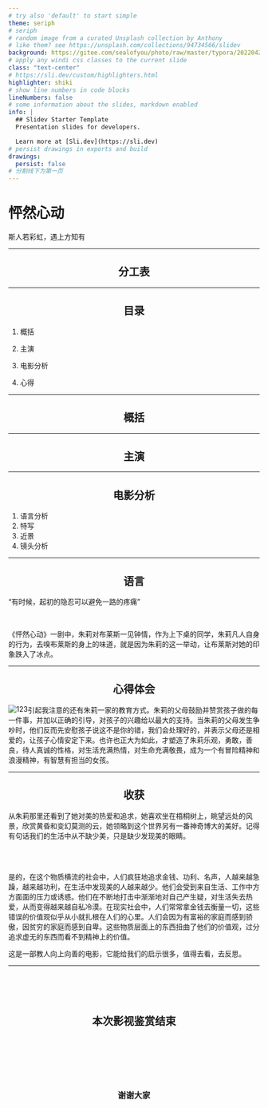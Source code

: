 ```yaml
---
# try also 'default' to start simple
theme: seriph
# seriph
# random image from a curated Unsplash collection by Anthony
# like them? see https://unsplash.com/collections/94734566/slidev
background: https://gitee.com/sealofyou/photo/raw/master/typora/202204261647907.jpg/
# apply any windi css classes to the current slide
class: "text-center"
# https://sli.dev/custom/highlighters.html
highlighter: shiki
# show line numbers in code blocks
lineNumbers: false
# some information about the slides, markdown enabled
info: |
  ## Slidev Starter Template
  Presentation slides for developers.

  Learn more at [Sli.dev](https://sli.dev)
# persist drawings in exports and build
drawings:
  persist: false
# 分割线下为第一页
---
```


# 怦然心动

斯人若彩虹，遇上方知有

<style>
h2 {
  text-align:center
}
</style>

---

## 分工表



<style>
h2 {
  text-align:center
}
</style>

<style>
h2 {
  text-align:center
}
</style>

---

## 目录

1. 概括

2. 主演

3. 电影分析

4. 心得

<style>
h2 {
  text-align:center
}
p {

}
</style>

---

## 概括



<style>
h2 {
  text-align:center
}
</style>

---

## 主演



<style>
h2 {
  text-align:center
}
</style>

---

## 电影分析

1. 语言分析
2. 特写
3. 近景
4. 镜头分析



<style>
h2 {
  text-align:center
}
</style>

---

## 语言

“有时候，起初的隐忍可以避免一路的疼痛”

<br>

《怦然心动》一剧中，朱莉对布莱斯一见钟情，作为上下桌的同学，朱莉凡人自身的行为，去嗅布莱斯的身上的味道，就是因为朱莉的这一举动，让布莱斯对她的印象跌入了冰点。



---

## 心得体会



![123](/2.jpg)

引起我注意的还有朱莉一家的教育方式。朱莉的父母鼓励并赞赏孩子做的每一件事，并加以正确的引导，对孩子的兴趣给以最大的支持。当朱莉的父母发生争吵时，他们反而先安慰孩子说这不是你的错，我们会处理好的，并表示父母还是相爱的，让孩子心情安定下来。也许也正大为如此，才塑造了朱莉乐观，勇敢，善良，待人真诚的性格，对生活充满热情，对生命充满敬畏，成为一个有冒险精神和浪漫精神，有智慧有担当的女孩。

<style>
h2 {
  text-align:center
}
    img{
        float:left
    }
</style>


---

## 收获

从朱莉那里还看到了她对美的热爱和追求，她喜欢坐在梧桐树上，眺望远处的风景，欣赏黄昏和变幻莫测的云，她领略到这个世界另有一番神奇博大的美好。记得有句话我们的生活中从不缺少美，只是缺少发现美的眼睛。

<br><br>

是的，在这个物质横流的社会中，人们疯狂地追求金钱、功利、名声，人越来越急躁，越来越功利，在生活中发现美的人越来越少。他们会受到来自生活、工作中方方面面的压力或诱惑。他们在不断地打击中渐渐地对自己产生疑，对生活失去热爱，从而变得越来越自私冷漠。在现实社会中，人们常常拿金钱去衡量一切，这些错误的价值观似乎从小就扎根在人们的心里。人们会因为有富裕的家庭而感到骄傲，因贫穷的家庭而感到自卑。这些物质层面上的东西扭曲了他们的价值观，过分追求虚无的东西而看不到精神上的价值。

这是一部教人向上向善的电影，它能给我们的启示很多，值得去看，去反思。



<style>
p {
}
    img{
		position:
    }
</style>

---

<br><br><br>

## 本次影视鉴赏结束

<br>

<br><br><br>

### 谢谢大家



<style>
h2 {
  text-align:center;
}
h3 {
  text-align:center;
}   
</style>
